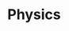 ---
title: Physics
description: Physics notes or documentation
image:

# Badge style
style:
    background: "#f7395c"
    color: "#fff"
---